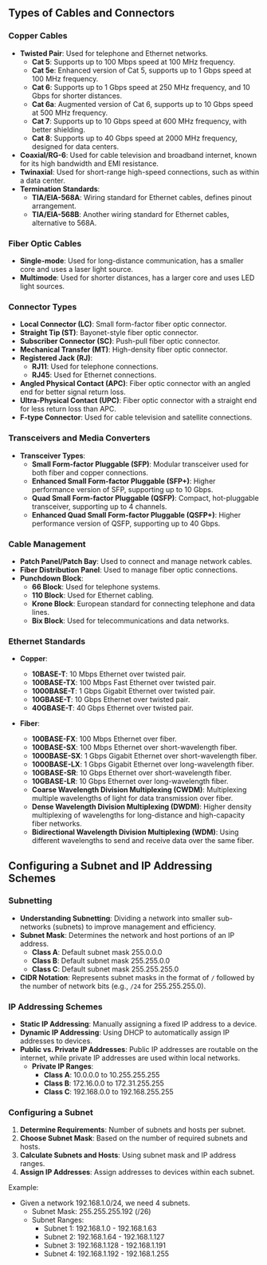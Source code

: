 
## Types of Cables and Connectors

### Copper Cables

- **Twisted Pair**: Used for telephone and Ethernet networks.
  - **Cat 5**: Supports up to 100 Mbps speed at 100 MHz frequency.
  - **Cat 5e**: Enhanced version of Cat 5, supports up to 1 Gbps speed at 100 MHz frequency.
  - **Cat 6**: Supports up to 1 Gbps speed at 250 MHz frequency, and 10 Gbps for shorter distances.
  - **Cat 6a**: Augmented version of Cat 6, supports up to 10 Gbps speed at 500 MHz frequency.
  - **Cat 7**: Supports up to 10 Gbps speed at 600 MHz frequency, with better shielding.
  - **Cat 8**: Supports up to 40 Gbps speed at 2000 MHz frequency, designed for data centers.
- **Coaxial/RG-6**: Used for cable television and broadband internet, known for its high bandwidth and EMI resistance.
- **Twinaxial**: Used for short-range high-speed connections, such as within a data center.
- **Termination Standards**:
  - **TIA/EIA-568A**: Wiring standard for Ethernet cables, defines pinout arrangement.
  - **TIA/EIA-568B**: Another wiring standard for Ethernet cables, alternative to 568A.

### Fiber Optic Cables

- **Single-mode**: Used for long-distance communication, has a smaller core and uses a laser light source.
- **Multimode**: Used for shorter distances, has a larger core and uses LED light sources.

### Connector Types

- **Local Connector (LC)**: Small form-factor fiber optic connector.
- **Straight Tip (ST)**: Bayonet-style fiber optic connector.
- **Subscriber Connector (SC)**: Push-pull fiber optic connector.
- **Mechanical Transfer (MT)**: High-density fiber optic connector.
- **Registered Jack (RJ)**:
  - **RJ11**: Used for telephone connections.
  - **RJ45**: Used for Ethernet connections.
- **Angled Physical Contact (APC)**: Fiber optic connector with an angled end for better signal return loss.
- **Ultra-Physical Contact (UPC)**: Fiber optic connector with a straight end for less return loss than APC.
- **F-type Connector**: Used for cable television and satellite connections.

### Transceivers and Media Converters

- **Transceiver Types**:
  - **Small Form-factor Pluggable (SFP)**: Modular transceiver used for both fiber and copper connections.
  - **Enhanced Small Form-factor Pluggable (SFP+)**: Higher performance version of SFP, supporting up to 10 Gbps.
  - **Quad Small Form-factor Pluggable (QSFP)**: Compact, hot-pluggable transceiver, supporting up to 4 channels.
  - **Enhanced Quad Small Form-factor Pluggable (QSFP+)**: Higher performance version of QSFP, supporting up to 40 Gbps.

### Cable Management

- **Patch Panel/Patch Bay**: Used to connect and manage network cables.
- **Fiber Distribution Panel**: Used to manage fiber optic connections.
- **Punchdown Block**:
  - **66 Block**: Used for telephone systems.
  - **110 Block**: Used for Ethernet cabling.
  - **Krone Block**: European standard for connecting telephone and data lines.
  - **Bix Block**: Used for telecommunications and data networks.

### Ethernet Standards

- **Copper**:
  - **10BASE-T**: 10 Mbps Ethernet over twisted pair.
  - **100BASE-TX**: 100 Mbps Fast Ethernet over twisted pair.
  - **1000BASE-T**: 1 Gbps Gigabit Ethernet over twisted pair.
  - **10GBASE-T**: 10 Gbps Ethernet over twisted pair.
  - **40GBASE-T**: 40 Gbps Ethernet over twisted pair.

- **Fiber**:
  - **100BASE-FX**: 100 Mbps Ethernet over fiber.
  - **100BASE-SX**: 100 Mbps Ethernet over short-wavelength fiber.
  - **1000BASE-SX**: 1 Gbps Gigabit Ethernet over short-wavelength fiber.
  - **1000BASE-LX**: 1 Gbps Gigabit Ethernet over long-wavelength fiber.
  - **10GBASE-SR**: 10 Gbps Ethernet over short-wavelength fiber.
  - **10GBASE-LR**: 10 Gbps Ethernet over long-wavelength fiber.
  - **Coarse Wavelength Division Multiplexing (CWDM)**: Multiplexing multiple wavelengths of light for data transmission over fiber.
  - **Dense Wavelength Division Multiplexing (DWDM)**: Higher density multiplexing of wavelengths for long-distance and high-capacity fiber networks.
  - **Bidirectional Wavelength Division Multiplexing (WDM)**: Using different wavelengths to send and receive data over the same fiber.

## Configuring a Subnet and IP Addressing Schemes

### Subnetting

- **Understanding Subnetting**: Dividing a network into smaller sub-networks (subnets) to improve management and efficiency.
- **Subnet Mask**: Determines the network and host portions of an IP address.
  - **Class A**: Default subnet mask 255.0.0.0
  - **Class B**: Default subnet mask 255.255.0.0
  - **Class C**: Default subnet mask 255.255.255.0
- **CIDR Notation**: Represents subnet masks in the format of `/` followed by the number of network bits (e.g., `/24` for 255.255.255.0).

### IP Addressing Schemes

- **Static IP Addressing**: Manually assigning a fixed IP address to a device.
- **Dynamic IP Addressing**: Using DHCP to automatically assign IP addresses to devices.
- **Public vs. Private IP Addresses**: Public IP addresses are routable on the internet, while private IP addresses are used within local networks.
  - **Private IP Ranges**:
    - **Class A**: 10.0.0.0 to 10.255.255.255
    - **Class B**: 172.16.0.0 to 172.31.255.255
    - **Class C**: 192.168.0.0 to 192.168.255.255

### Configuring a Subnet

1. **Determine Requirements**: Number of subnets and hosts per subnet.
2. **Choose Subnet Mask**: Based on the number of required subnets and hosts.
3. **Calculate Subnets and Hosts**: Using subnet mask and IP address ranges.
4. **Assign IP Addresses**: Assign addresses to devices within each subnet.

Example:
- Given a network 192.168.1.0/24, we need 4 subnets.
  - Subnet Mask: 255.255.255.192 (/26)
  - Subnet Ranges:
    - Subnet 1: 192.168.1.0 - 192.168.1.63
    - Subnet 2: 192.168.1.64 - 192.168.1.127
    - Subnet 3: 192.168.1.128 - 192.168.1.191
    - Subnet 4: 192.168.1.192 - 192.168.1.255
